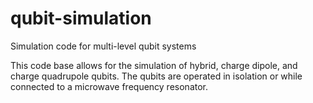 # qubit-simulation
Simulation code for multi-level qubit systems

This code base allows for the simulation of hybrid, charge dipole, and charge quadrupole qubits. The qubits are operated in isolation or while connected to a microwave frequency resonator.
